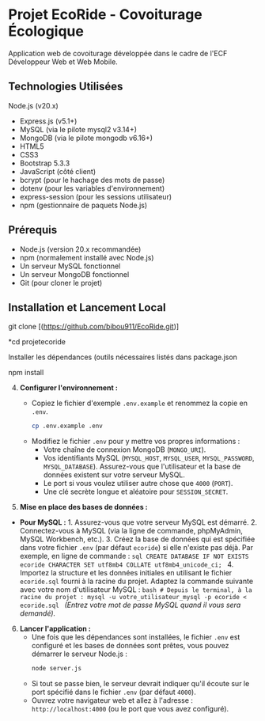 # Projet EcoRide - Covoiturage Écologique

Application web de covoiturage développée dans le cadre de l'ECF Développeur Web et Web Mobile.

## Technologies Utilisées

 Node.js (v20.x)
* Express.js (v5.1+)
* MySQL (via le pilote mysql2 v3.14+)
* MongoDB (via le pilote mongodb v6.16+)
* HTML5
* CSS3
* Bootstrap 5.3.3
* JavaScript (côté client)
* bcrypt (pour le hachage des mots de passe)
* dotenv (pour les variables d'environnement)
* express-session (pour les sessions utilisateur)
* npm (gestionnaire de paquets Node.js)

## Prérequis

* Node.js (version 20.x recommandée)
* npm (normalement installé avec Node.js)
* Un serveur MySQL fonctionnel
* Un serveur MongoDB fonctionnel
* Git (pour cloner le projet)

## Installation et Lancement Local

git clone [(https://github.com/bibou911/EcoRide.git)]

*cd projetecoride

Installer les dépendances (outils nécessaires listés dans package.json

npm install

4.  **Configurer l'environnement :**
    * Copiez le fichier d'exemple `.env.example` et renommez la copie en `.env`.
        ```bash
        cp .env.example .env
        ```
    * Modifiez le fichier `.env` pour y mettre vos propres informations :
        * Votre chaîne de connexion MongoDB (`MONGO_URI`).
        * Vos identifiants MySQL (`MYSQL_HOST`, `MYSQL_USER`, `MYSQL_PASSWORD`, `MYSQL_DATABASE`). Assurez-vous que l'utilisateur et la base de données existent sur votre serveur MySQL.
        * Le port si vous voulez utiliser autre chose que `4000` (`PORT`).
        * Une clé secrète longue et aléatoire pour `SESSION_SECRET`.

5.  **Mise en place des bases de données :**

* **Pour MySQL :**
        1.  Assurez-vous que votre serveur MySQL est démarré.
        2.  Connectez-vous à MySQL (via la ligne de commande, phpMyAdmin, MySQL Workbench, etc.).
        3.  Créez la base de données qui est spécifiée dans votre fichier `.env` (par défaut `ecoride`) si elle n'existe pas déjà. Par exemple, en ligne de commande :
            ```sql
            CREATE DATABASE IF NOT EXISTS ecoride CHARACTER SET utf8mb4 COLLATE utf8mb4_unicode_ci;
            ```
        4.  Importez la structure et les données initiales en utilisant le fichier `ecoride.sql` fourni à la racine du projet. Adaptez la commande suivante avec votre nom d'utilisateur MySQL :
            ```bash
            # Depuis le terminal, à la racine du projet :
            mysql -u votre_utilisateur_mysql -p ecoride < ecoride.sql
            ```
            *(Entrez votre mot de passe MySQL quand il vous sera demandé).*

6.  **Lancer l'application :**
    * Une fois que les dépendances sont installées, le fichier `.env` est configuré et les bases de données sont prêtes, vous pouvez démarrer le serveur Node.js :
        ```bash
        node server.js
        ```
    * Si tout se passe bien, le serveur devrait indiquer qu'il écoute sur le port spécifié dans le fichier `.env` (par défaut `4000`).
    * Ouvrez votre navigateur web et allez à l'adresse : `http://localhost:4000` (ou le port que vous avez configuré).            